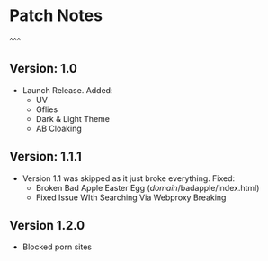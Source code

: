 # Patch Notes
^^^

## Version: 1.0
- Launch Release. Added:
  - UV
  - Gflies
  - Dark & Light Theme
  - AB Cloaking

## Version: 1.1.1 
- Version 1.1 was skipped as it just broke everything. Fixed:
    - Broken Bad Apple Easter Egg (*domain*/badapple/index.html)
    - Fixed Issue WIth Searching Via Webproxy Breaking
## Version 1.2.0 
- Blocked porn sites
